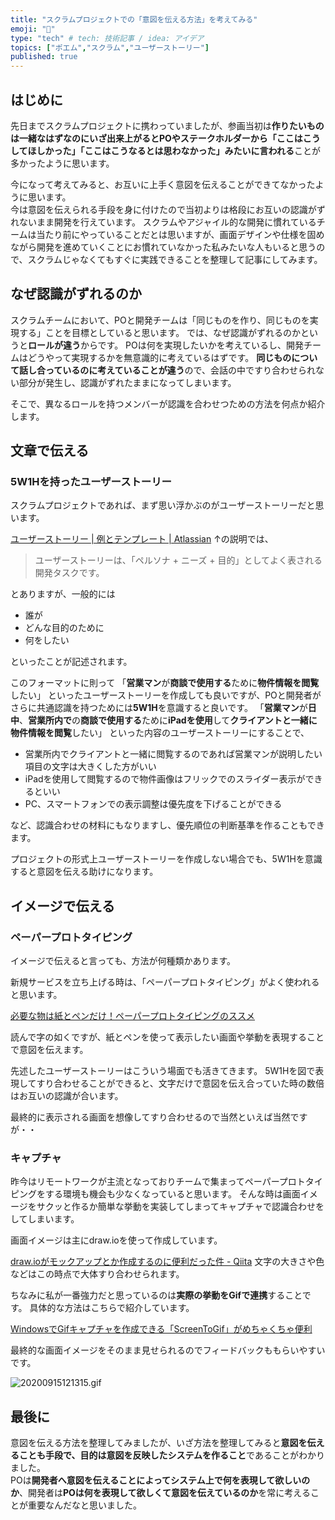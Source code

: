 ```yaml
---
title: "スクラムプロジェクトでの「意図を伝える方法」を考えてみる"
emoji: "🔖"
type: "tech" # tech: 技術記事 / idea: アイデア
topics: ["ポエム","スクラム","ユーザーストーリー"]
published: true
---
```

## はじめに
先日までスクラムプロジェクトに携わっていましたが、参画当初は<b>作りたいものは一緒なはずなのにいざ出来上がるとPOやステークホルダーから「ここはこうしてほしかった」「ここはこうなるとは思わなかった」みたいに言われる</b>ことが多かったように思います。

今になって考えてみると、お互いに上手く意図を伝えることができてなかったように思います。  
今は意図を伝えられる手段を身に付けたので当初よりは格段にお互いの認識がずれないまま開発を行えています。
スクラムやアジャイル的な開発に慣れているチームは当たり前にやっていることだとは思いますが、画面デザインや仕様を固めながら開発を進めていくことにお慣れていなかった私みたいな人もいると思うので、スクラムじゃなくてもすぐに実践できることを整理して記事にしてみます。

## なぜ認識がずれるのか
スクラムチームにおいて、POと開発チームは「同じものを作り、同じものを実現する」ことを目標としていると思います。
では、なぜ認識がずれるのかというと<b>ロールが違う</b>からです。
POは何を実現したいかを考えているし、開発チームはどうやって実現するかを無意識的に考えているはずです。
<b>同じものについて話し合っているのに考えていることが違う</b>ので、会話の中ですり合わせられない部分が発生し、認識がずれたままになってしまいます。

そこで、異なるロールを持つメンバーが認識を合わせつための方法を何点か紹介します。

## 文章で伝える
### 5W1Hを持ったユーザーストーリー

スクラムプロジェクトであれば、まず思い浮かぶのがユーザーストーリーだと思います。

[ユーザーストーリー | 例とテンプレート | Atlassian](https://www.atlassian.com/ja/agile/project-management/user-stories)
↑の説明では、  
>ユーザーストーリーは、「ペルソナ + ニーズ + 目的」としてよく表される開発タスクです。

とありますが、一般的には

- 誰が
- どんな目的のために
- 何をしたい

といったことが記述されます。

このフォーマットに則って
「<b>営業マン</b>が<b>商談で使用する</b>ために<b>物件情報を閲覧</b>したい」
といったユーザーストーリーを作成しても良いですが、POと開発者がさらに共通認識を持つためには<b>5W1H</b>を意識すると良いです。
「<b>営業マン</b>が<b>日中</b>、<b>営業所内で</b>の<b>商談で使用する</b>ために<b>iPadを使用</b>して<b>クライアントと一緒に物件情報を閲覧</b>したい」
といった内容のユーザーストーリーにすることで、

- 営業所内でクライアントと一緒に閲覧するのであれば営業マンが説明したい項目の文字は大きくした方がいい
- iPadを使用して閲覧するので物件画像はフリックでのスライダー表示ができるといい
- PC、スマートフォンでの表示調整は優先度を下げることができる

など、認識合わせの材料にもなりますし、優先順位の判断基準を作ることもできます。

プロジェクトの形式上ユーザーストーリーを作成しない場合でも、5W1Hを意識すると意図を伝える助けになります。

## イメージで伝える
### ペーパープロトタイピング
イメージで伝えると言っても、方法が何種類かあります。

新規サービスを立ち上げる時は、「ペーパープロトタイピング」がよく使われると思います。

[必要な物は紙とペンだけ！ペーパープロトタイピングのススメ](https://www.webcreatorbox.com/webinfo/paper-prototyping)

読んで字の如くですが、紙とペンを使って表示したい画面や挙動を表現することで意図を伝えます。

先述したユーザーストーリーはこういう場面でも活きてきます。
5W1Hを図で表現してすり合わせることができると、文字だけで意図を伝え合っていた時の数倍はお互いの認識が合います。

最終的に表示される画面を想像してすり合わせるので当然といえば当然ですが・・

### キャプチャ
昨今はリモートワークが主流となっておりチームで集まってペーパープロトタイピングをする環境も機会も少なくなっていると思います。
そんな時は画面イメージをサクッと作るか簡単な挙動を実装してしまってキャプチャで認識合わせをしてしまいます。

画面イメージは主にdraw.ioを使って作成しています。

[draw.ioがモックアップとか作成するのに便利だった件 - Qiita](https://qiita.com/kotti/items/bbfda9fbd71227853e33)
文字の大きさや色などはこの時点で大体すり合わせられます。

ちなみに私が一番強力だと思っているのは<b>実際の挙動をGifで連携</b>することです。
具体的な方法はこちらで紹介しています。

[WindowsでGifキャプチャを作成できる「ScreenToGif」がめちゃくちゃ便利](https://www.ooooouchi.info/entry/2020/09/16/120000)

最終的な画面イメージをそのまま見せられるのでフィードバックももらいやすいです。

![20200915121315.gif](https://qiita-image-store.s3.ap-northeast-1.amazonaws.com/0/246580/65604935-3f30-72ce-0b1d-635f91d47b79.gif)

## 最後に
意図を伝える方法を整理してみましたが、いざ方法を整理してみると<b>意図を伝えることも手段で、目的は意図を反映したシステムを作ること</b>であることがわかりました。  
POは<b>開発者へ意図を伝えることによってシステム上で何を表現して欲しいのか</b>、開発者は<b>POは何を表現して欲しくて意図を伝えているのか</b>を常に考えることが重要なんだなと思いました。
